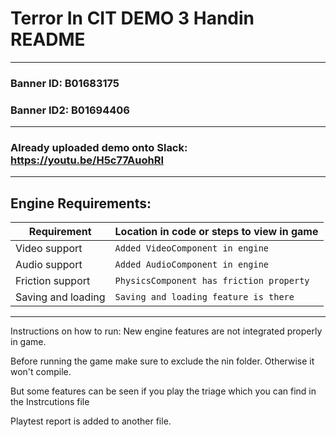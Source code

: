 # Terror In CIT DEMO 3 Handin README
---
### Banner ID: B01683175
### Banner ID2: B01694406

---
### Already uploaded demo onto Slack: https://youtu.be/H5c77AuohRI
---

## Engine Requirements:

| Requirement         | Location in code or steps to view in game    |
|---------------------|----------------------------------------------|
| Video support       | ```Added VideoComponent in engine```         |
| Audio support       | ```Added AudioComponent in engine```         |
| Friction support    | ```PhysicsComponent has friction property``` |
| Saving and loading  | ```Saving and loading feature is there```       ||

--------------------------------------------------------------

Instructions on how to run: 
New engine features are not integrated properly in game. 

Before running the game make sure to exclude the nin folder. Otherwise it won't compile.

But some features can be seen if you play the triage which you can find in the Instrcutions file

Playtest report is added to another file.
